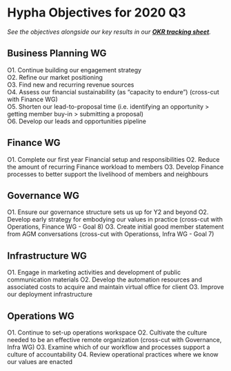 # Hypha Objectives for 2020 Q3

_See the objectives alongside our key results in our [**OKR tracking sheet**](https://docs.google.com/spreadsheets/d/1hMFS3IhzZOFQA-yjt7lFcoVO0Ry6erFEH7D1NswvDtA/edit)._

## Business Planning WG

O1. Continue building our engagement strategy    
O2. Refine our market positioning   
O3. Find new and recurring revenue sources    
O4. Assess our financial sustainability (as “capacity to endure”) (cross-cut with Finance WG)  
O5. Shorten our lead-to-proposal time (i.e. identifying an opportunity > getting member buy-in > submitting a proposal)  
O6. Develop our leads and opportunities pipeline   

## Finance WG

O1. Complete our first year Financial setup and responsibilities
O2. Reduce the amount of recurring Finance workload to members
O3. Develop Finance processes to better support the livelihood of members and neighbours

## Governance WG 

O1. Ensure our governance structure sets us up for Y2 and beyond
O2. Develop early strategy for embodying our values in practice (cross-cut with Operations, Finance WG - Goal 8)
O3. Create initial good member statement from AGM conversations (cross-cut with Operationss, Infra WG - Goal 7)

## Infrastructure WG

O1. Engage in marketing activities and development of public communication materials
O2. Develop the automation resources and associated costs to acquire and maintain virtual office for client
O3. Improve our deployment infrastructure

## Operations WG

O1. Continue to set-up operations workspace
O2. Cultivate the culture needed to be an effective remote organization (cross-cut with Governance, Infra WG)
O3. Examine which of our workflow and processes support a culture of accountability
O4. Review operational practices where we know our values are enacted
